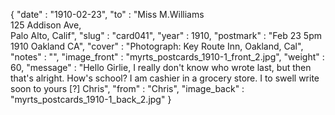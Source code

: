 {
  "date" : "1910-02-23",
  "to" : "Miss M.Williams<br> 125 Addison Ave,<br>Palo Alto, Calif",
  "slug" : "card041",
  "year" : 1910,
  "postmark" : "Feb 23 5pm 1910 Oakland CA",
  "cover" : "Photograph: Key Route Inn, Oakland, Cal",
  "notes" : "",
  "image_front" : "myrts_postcards_1910-1_front_2.jpg",
  "weight" : 60,
  "message" : "Hello Girlie, I really don't know who wrote last, but then that's alright. How's school? I am cashier in a grocery store. I to swell write soon to yours [?] Chris",
  "from" : "Chris",
  "image_back" : "myrts_postcards_1910-1_back_2.jpg"
}
